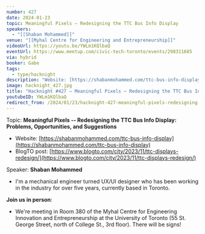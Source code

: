```yaml
---
number: 427
date: 2024-01-23
topic: Meaningful Pixels – Redesigning the TTC Bus Info Display
speakers:
  - "[[Shaban Mohammed]]"
venue: "[[Myhal Centre for Engineering and Entrepreneurship]]"
videoUrl: https://youtu.be/YWLm1KQlbaQ
eventUrl: https://www.meetup.com/civic-tech-toronto/events/298311685
via: hybrid
booker: Gabe
tags:
  - type/hacknight
description: "Website: [https://shabanmohammed.com/ttc-bus-info-display](https://shabanmohammed.com/ttc-bus-info-display)"
image: hacknight_427.jpg
title: "Hacknight #427 – Meaningful Pixels – Redesigning the TTC Bus Info Display"
youtubeID: YWLm1KQlbaQ
redirect_from: /2024/01/23/hacknight-427-meaningful-pixels-redesigning-the-ttc-bus-info-display-with-shaban-mohammed/
---
```

Topic: **Meaningful Pixels -- Redesigning the TTC Bus Info Display: Problems, Opportunities, and Suggestions**

* Website: [https://shabanmohammed.com/ttc-bus-info-display](https://shabanmohammed.com/ttc-bus-info-display)
* BlogTO post: [https://www.blogto.com/city/2023/11/ttc-displays-redesign/](https://www.blogto.com/city/2023/11/ttc-displays-redesign/)

Speaker: **Shaban Mohammed**

* I'm a mechanical engineer turned UX/UI designer who has been working in the industry for over five years, currently based in Toronto.

**Join us in person**:

* We're meeting in Room 380 of the Myhal Centre for Engineering Innovation and Entrepreneurship at the University of Toronto (55 St. George Street, north of College St., 3rd floor). There will be signs!

